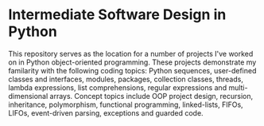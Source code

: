 # Intermediate Software Design in Python
This repository serves as the location for a number of projects I've worked on in Python object-oriented programming. These projects demonstrate my familarity with the following coding topics: Python sequences, user-defined classes and interfaces, modules, packages, collection classes, threads, lambda expressions, list comprehensions, regular expressions and multi-dimensional arrays. Concept topics include OOP project design, recursion, inheritance, polymorphism, functional programming, linked-lists, FIFOs, LIFOs, event-driven parsing, exceptions and guarded code.
